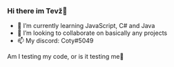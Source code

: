 ### Hi there im Tevž👋

- 🌱 I’m currently learning JavaScript, C# and Java
- 👯 I’m looking to collaborate on basically any projects
- 📫 My discord: Coty#5049

Am I testing my code, or is it testing me🤔
